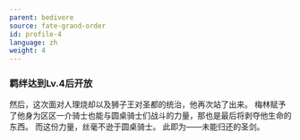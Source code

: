 ```yaml
---
parent: bedivere
source: fate-grand-order
id: profile-4
language: zh
weight: 4
---
```


### 羁绊达到Lv.4后开放

然后，这次面对人理烧却以及狮子王对圣都的统治，他再次站了出来。
梅林赋予了他身为区区一介骑士也能与圆桌骑士们战斗的力量，那也是最后将剥夺他生命的东西。
而这份力量，丝毫不逊于圆桌骑士。
此即为——未能归还的圣剑。
